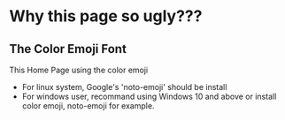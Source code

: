 # Why this page so ugly???

## The Color Emoji Font

This Home Page using the color emoji

- For linux system, Google's 'noto-emoji' should be install
- For windows user, recommand using Windows 10 and above or install color emoji,
  noto-emoji for example.
